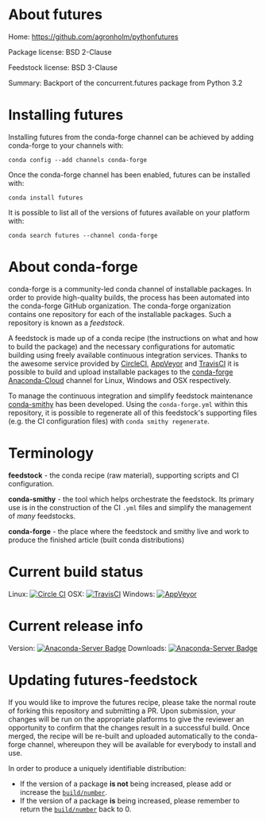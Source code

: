 About futures
=============

Home: https://github.com/agronholm/pythonfutures

Package license: BSD 2-Clause

Feedstock license: BSD 3-Clause

Summary: Backport of the concurrent.futures package from Python 3.2



Installing futures
==================

Installing futures from the conda-forge channel can be achieved by adding conda-forge to your channels with:

```
conda config --add channels conda-forge
```

Once the conda-forge channel has been enabled, futures can be installed with:

```
conda install futures
```

It is possible to list all of the versions of futures available on your platform with:

```
conda search futures --channel conda-forge
```


About conda-forge
=================

conda-forge is a community-led conda channel of installable packages.
In order to provide high-quality builds, the process has been automated into the
conda-forge GitHub organization. The conda-forge organization contains one repository
for each of the installable packages. Such a repository is known as a *feedstock*.

A feedstock is made up of a conda recipe (the instructions on what and how to build
the package) and the necessary configurations for automatic building using freely
available continuous integration services. Thanks to the awesome service provided by
[CircleCI](https://circleci.com/), [AppVeyor](http://www.appveyor.com/)
and [TravisCI](https://travis-ci.org/) it is possible to build and upload installable
packages to the [conda-forge](https://anaconda.org/conda-forge)
[Anaconda-Cloud](http://docs.anaconda.org/) channel for Linux, Windows and OSX respectively.

To manage the continuous integration and simplify feedstock maintenance
[conda-smithy](http://github.com/conda-forge/conda-smithy) has been developed.
Using the ``conda-forge.yml`` within this repository, it is possible to regenerate all of
this feedstock's supporting files (e.g. the CI configuration files) with ``conda smithy regenerate``.


Terminology
===========

**feedstock** - the conda recipe (raw material), supporting scripts and CI configuration.

**conda-smithy** - the tool which helps orchestrate the feedstock.
                   Its primary use is in the construction of the CI ``.yml`` files
                   and simplify the management of *many* feedstocks.

**conda-forge** - the place where the feedstock and smithy live and work to
                  produce the finished article (built conda distributions)

Current build status
====================

Linux: [![Circle CI](https://circleci.com/gh/conda-forge/futures-feedstock.svg?style=svg)](https://circleci.com/gh/conda-forge/futures-feedstock)
OSX: [![TravisCI](https://travis-ci.org/conda-forge/futures-feedstock.svg?branch=master)](https://travis-ci.org/conda-forge/futures-feedstock)
Windows: [![AppVeyor](https://ci.appveyor.com/api/projects/status/github/conda-forge/futures-feedstock?svg=True)](https://ci.appveyor.com/project/conda-forge/futures-feedstock/branch/master)

Current release info
====================
Version: [![Anaconda-Server Badge](https://anaconda.org/conda-forge/futures/badges/version.svg)](https://anaconda.org/conda-forge/futures)
Downloads: [![Anaconda-Server Badge](https://anaconda.org/conda-forge/futures/badges/downloads.svg)](https://anaconda.org/conda-forge/futures)


Updating futures-feedstock
==========================

If you would like to improve the futures recipe, please take the normal
route of forking this repository and submitting a PR. Upon submission, your changes will
be run on the appropriate platforms to give the reviewer an opportunity to confirm that the
changes result in a successful build. Once merged, the recipe will be re-built and uploaded
automatically to the conda-forge channel, whereupon they will be available for everybody to
install and use.

In order to produce a uniquely identifiable distribution:
 * If the version of a package **is not** being increased, please add or increase
   the [``build/number``](http://conda.pydata.org/docs/building/meta-yaml.html#build-number-and-string).
 * If the version of a package **is** being increased, please remember to return
   the [``build/number``](http://conda.pydata.org/docs/building/meta-yaml.html#build-number-and-string)
   back to 0.
